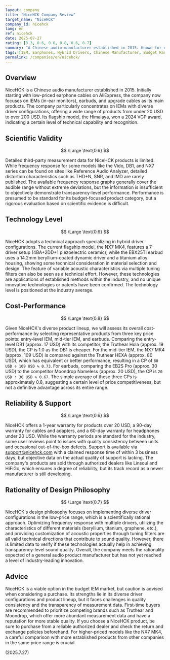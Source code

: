 ```yaml
---
layout: company
title: "NiceHCK Company Review"
target_name: "NiceHCK"
company_id: nicehck
lang: en
ref: nicehck
date: 2025-07-27
rating: [3.3, 0.6, 0.6, 0.8, 0.6, 0.7]
summary: "A Chinese audio manufacturer established in 2015. Known for diverse driver configurations and price competitiveness, but faces challenges with measurement data transparency and quality consistency."
tags: [IEM, Earphones, Hybrid Drivers, Chinese Manufacturer, Budget Range]
permalink: /companies/en/nicehck/
---
```


## Overview

NiceHCK is a Chinese audio manufacturer established in 2015. Initially starting with low-priced earphone cables on AliExpress, the company now focuses on IEMs (in-ear monitors), earbuds, and upgrade cables as its main products. The company particularly concentrates on IEMs with diverse driver configurations, offering a wide range of products from under 20 USD to over 200 USD. Its flagship model, the Himalaya, won a 2024 VGP award, indicating a certain level of technical capability and recognition.

## Scientific Validity

$$ \Large \text{0.6} $$

Detailed third-party measurement data for NiceHCK products is limited. While frequency response for some models like the Vido, DB1, and NX7 series can be found on sites like Reference Audio Analyzer, detailed distortion characteristics such as THD+N, SNR, and IMD are rarely published. The available frequency response graphs generally cover the audible range without extreme deviations, but the information is insufficient to objectively demonstrate transparency-level performance. Performance is presumed to be standard for its budget-focused product category, but a rigorous evaluation based on scientific evidence is difficult.

## Technology Level

$$ \Large \text{0.6} $$

NiceHCK adopts a technical approach specializing in hybrid driver configurations. The current flagship model, the NX7 MK4, features a 7-driver setup (4BA+2DD+1 piezoelectric ceramic), while the EBX25Ti earbud uses a 14.2mm beryllium-coated dynamic driver and a titanium alloy housing, showing some technical consideration in material selection and design. The feature of variable acoustic characteristics via multiple tuning filters can also be seen as a technical effort. However, these technologies are applications of established methods within the industry, and no unique innovative technologies or patents have been confirmed. The technology level is positioned at the industry average.

## Cost-Performance

$$ \Large \text{0.8} $$

Given NiceHCK's diverse product lineup, we will assess its overall cost-performance by selecting representative products from three key price points: entry-level IEM, mid-tier IEM, and earbuds. Comparing the entry-level DB1 (approx. 17 USD) with its competitor, the Truthear Hola (approx. 19 USD), the CP is 1.0 as the DB1 is cheaper. For the mid-tier IEM, the NX7 MK4 (approx. 109 USD) is compared against the Truthear HEXA (approx. 80 USD), which has equivalent or better performance, resulting in a CP of `80 USD ÷ 109 USD ≒ 0.73`. For earbuds, comparing the EB2S Pro (approx. 30 USD) to the competitor Moondrop Nameless (approx. 20 USD), the CP is `20 USD ÷ 30 USD ≒ 0.67`. The simple average of these three CPs is approximately 0.8, suggesting a certain level of price competitiveness, but not a definitive advantage across its entire range.

## Reliability & Support

$$ \Large \text{0.6} $$

NiceHCK offers a 1-year warranty for products over 20 USD, a 90-day warranty for cables and adapters, and a 60-day warranty for headphones under 20 USD. While the warranty periods are standard for the industry, some user reviews point to issues with quality consistency between units and occasional out-of-the-box defects. Support is available via support@nicehck.com with a claimed response time of within 3 business days, but objective data on the actual quality of support is lacking. The company's products are sold through authorized dealers like Linsoul and HiFiGo, which ensures a degree of reliability, but its track record as a newer manufacturer is still developing.

## Rationality of Design Philosophy

$$ \Large \text{0.7} $$

NiceHCK's design philosophy focuses on implementing diverse driver configurations in the low-price range, which is a scientifically rational approach. Optimizing frequency response with multiple drivers, utilizing the characteristics of different materials (beryllium, titanium, graphene, etc.), and providing customization of acoustic properties through tuning filters are all valid technical directions that contribute to sound quality. However, there is limited data to verify if these technologies actually help in achieving transparency-level sound quality. Overall, the company meets the rationality expected of a general audio product manufacturer but has not yet reached a level of industry-leading innovation.

## Advice

NiceHCK is a viable option in the budget IEM market, but caution is advised when considering a purchase. Its strengths lie in its diverse driver configurations and product lineup, but it faces challenges in quality consistency and the transparency of measurement data. First-time buyers are recommended to prioritize competing brands such as Truthear and Moondrop, which offer more abundant measurement data and have a reputation for more stable quality. If you choose a NiceHCK product, be sure to purchase from a reliable authorized dealer and check the return and exchange policies beforehand. For higher-priced models like the NX7 MK4, a careful comparison with more established products from other companies in the same price range is crucial.

(2025.7.27)
